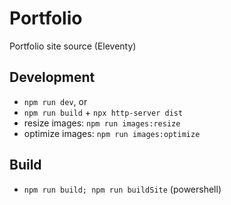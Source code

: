 # Portfolio

Portfolio site source (Eleventy)

## Development

- `npm run dev`, or
- `npm run build` + `npx http-server dist`
- resize images: `npm run images:resize`
- optimize images: `npm run images:optimize`

## Build

- `npm run build; npm run buildSite` (powershell)
